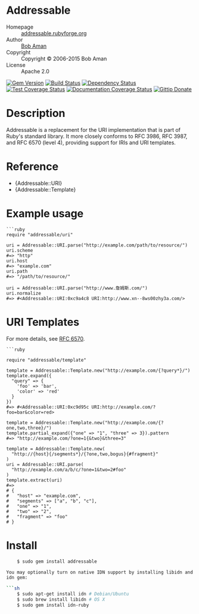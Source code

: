 # Addressable

<dl>
  <dt>Homepage</dt><dd><a href="http://addressable.rubyforge.org/">addressable.rubyforge.org</a></dd>
  <dt>Author</dt><dd><a href="mailto:bob@sporkmonger.com">Bob Aman</a></dd>
  <dt>Copyright</dt><dd>Copyright © 2006-2015 Bob Aman</dd>
  <dt>License</dt><dd>Apache 2.0</dd>
</dl>

[![Gem Version](http://img.shields.io/gem/dt/addressable.svg)][gem]
[![Build Status](https://secure.travis-ci.org/sporkmonger/addressable.png?branch=master)][travis]
[![Dependency Status](https://gemnasium.com/sporkmonger/addressable.png?travis)][gemnasium]
[![Test Coverage Status](https://img.shields.io/coveralls/sporkmonger/addressable.svg)][coveralls]
[![Documentation Coverage Status](http://inch-ci.org/github/sporkmonger/addressable.svg?branch=master)][inch]
[![Gittip Donate](http://img.shields.io/gittip/sporkmonger.png)](https://www.gittip.com/sporkmonger/ "Support Open Source Development w/ Gittip")

[gem]: https://rubygems.org/gems/addressable
[travis]: http://travis-ci.org/sporkmonger/addressable
[gemnasium]: https://gemnasium.com/sporkmonger/addressable
[coveralls]: https://coveralls.io/r/sporkmonger/addressable
[inch]: http://inch-ci.org/github/sporkmonger/addressable

# Description

Addressable is a replacement for the URI implementation that is part of
Ruby's standard library. It more closely conforms to RFC 3986, RFC 3987, and
RFC 6570 (level 4), providing support for IRIs and URI templates.

# Reference

- {Addressable::URI}
- {Addressable::Template}

# Example usage

    ```ruby
    require "addressable/uri"
    
    uri = Addressable::URI.parse("http://example.com/path/to/resource/")
    uri.scheme
    #=> "http"
    uri.host
    #=> "example.com"
    uri.path
    #=> "/path/to/resource/"
    
    uri = Addressable::URI.parse("http://www.詹姆斯.com/")
    uri.normalize
    #=> #<Addressable::URI:0xc9a4c8 URI:http://www.xn--8ws00zhy3a.com/>



# URI Templates

For more details, see [RFC 6570](https://www.rfc-editor.org/rfc/rfc6570.txt).


    ```ruby
    
    require "addressable/template"
    
    template = Addressable::Template.new("http://example.com/{?query*}/")
    template.expand({
      "query" => {
        'foo' => 'bar',
        'color' => 'red'
      }
    })
    #=> #<Addressable::URI:0xc9d95c URI:http://example.com/?foo=bar&color=red>
    
    template = Addressable::Template.new("http://example.com/{?one,two,three}/")
    template.partial_expand({"one" => "1", "three" => 3}).pattern
    #=> "http://example.com/?one=1{&two}&three=3"
    
    template = Addressable::Template.new(
      "http://{host}{/segments*}/{?one,two,bogus}{#fragment}"
    )
    uri = Addressable::URI.parse(
      "http://example.com/a/b/c/?one=1&two=2#foo"
    )
    template.extract(uri)
    #=>
    # {
    #   "host" => "example.com",
    #   "segments" => ["a", "b", "c"],
    #   "one" => "1",
    #   "two" => "2",
    #   "fragment" => "foo"
    # }


# Install

```sh
    $ sudo gem install addressable

You may optionally turn on native IDN support by installing libidn and the
idn gem:

```sh
    $ sudo apt-get install idn # Debian/Ubuntu
    $ sudo brew install libidn # OS X
    $ sudo gem install idn-ruby


